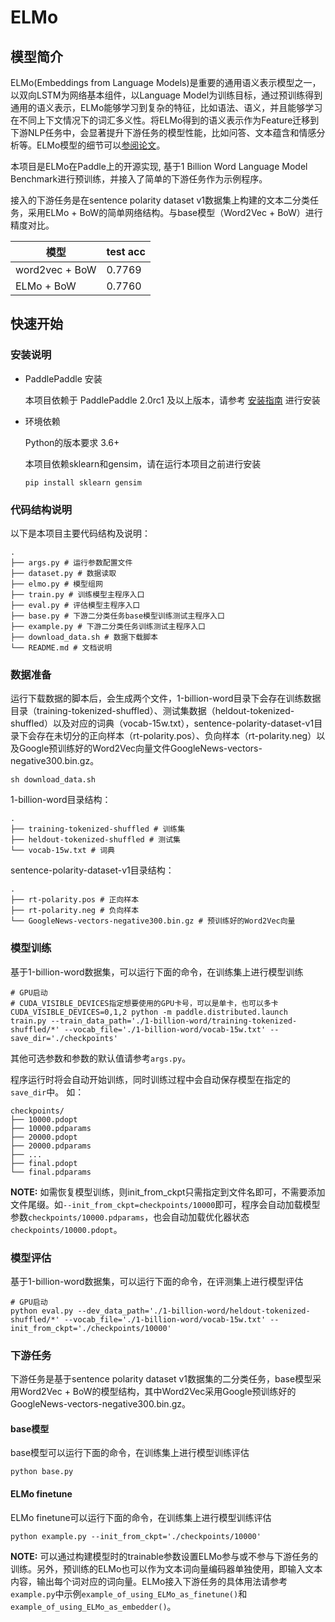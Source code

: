 # ELMo

## 模型简介
ELMo(Embeddings from Language Models)是重要的通用语义表示模型之一，以双向LSTM为网络基本组件，以Language Model为训练目标，通过预训练得到通用的语义表示，ELMo能够学习到复杂的特征，比如语法、语义，并且能够学习在不同上下文情况下的词汇多义性。将ELMo得到的语义表示作为Feature迁移到下游NLP任务中，会显著提升下游任务的模型性能，比如问答、文本蕴含和情感分析等。ELMo模型的细节可以[参阅论文](https://arxiv.org/abs/1802.05365)。

本项目是ELMo在Paddle上的开源实现, 基于1 Billion Word Language Model Benchmark进行预训练，并接入了简单的下游任务作为示例程序。

接入的下游任务是在sentence polarity dataset v1数据集上构建的文本二分类任务，采用ELMo + BoW的简单网络结构。与base模型（Word2Vec + BoW）进行精度对比。

| 模型  | test acc |
| ---- | -------- |
| word2vec + BoW  | 0.7769   |
| ELMo + BoW  | 0.7760   |

## 快速开始

### 安装说明

* PaddlePaddle 安装

   本项目依赖于 PaddlePaddle 2.0rc1 及以上版本，请参考 [安装指南](http://www.paddlepaddle.org/#quick-start) 进行安装

* 环境依赖

   Python的版本要求 3.6+

   本项目依赖sklearn和gensim，请在运行本项目之前进行安装

   ```shell
   pip install sklearn gensim
   ```

### 代码结构说明

以下是本项目主要代码结构及说明：

```text
.
├── args.py # 运行参数配置文件
├── dataset.py # 数据读取
├── elmo.py # 模型组网
├── train.py # 训练模型主程序入口
├── eval.py # 评估模型主程序入口
├── base.py # 下游二分类任务base模型训练测试主程序入口
├── example.py # 下游二分类任务训练测试主程序入口
├── download_data.sh # 数据下载脚本
└── README.md # 文档说明
```

### 数据准备

运行下载数据的脚本后，会生成两个文件，1-billion-word目录下会存在训练数据目录（training-tokenized-shuffled）、测试集数据（heldout-tokenized-shuffled）以及对应的词典（vocab-15w.txt），sentence-polarity-dataset-v1目录下会存在未切分的正向样本（rt-polarity.pos）、负向样本（rt-polarity.neg）以及Google预训练好的Word2Vec向量文件GoogleNews-vectors-negative300.bin.gz。

```shell
sh download_data.sh
```

1-billion-word目录结构：

```text
.
├── training-tokenized-shuffled # 训练集
├── heldout-tokenized-shuffled # 测试集
└── vocab-15w.txt # 词典
```

sentence-polarity-dataset-v1目录结构：

```text
.
├── rt-polarity.pos # 正向样本
├── rt-polarity.neg # 负向样本
└── GoogleNews-vectors-negative300.bin.gz # 预训练好的Word2Vec向量
```

### 模型训练

基于1-billion-word数据集，可以运行下面的命令，在训练集上进行模型训练
```shell
# GPU启动
# CUDA_VISIBLE_DEVICES指定想要使用的GPU卡号，可以是单卡，也可以多卡
CUDA_VISIBLE_DEVICES=0,1,2 python -m paddle.distributed.launch train.py --train_data_path='./1-billion-word/training-tokenized-shuffled/*' --vocab_file='./1-billion-word/vocab-15w.txt' --save_dir='./checkpoints'
```

其他可选参数和参数的默认值请参考`args.py`。

程序运行时将会自动开始训练，同时训练过程中会自动保存模型在指定的`save_dir`中。
如：
```text
checkpoints/
├── 10000.pdopt
├── 10000.pdparams
├── 20000.pdopt
├── 20000.pdparams
├── ...
├── final.pdopt
└── final.pdparams
```

**NOTE:** 如需恢复模型训练，则init_from_ckpt只需指定到文件名即可，不需要添加文件尾缀。如`--init_from_ckpt=checkpoints/10000`即可，程序会自动加载模型参数`checkpoints/10000.pdparams`，也会自动加载优化器状态`checkpoints/10000.pdopt`。

### 模型评估

基于1-billion-word数据集，可以运行下面的命令，在评测集上进行模型评估
```shell
# GPU启动
python eval.py --dev_data_path='./1-billion-word/heldout-tokenized-shuffled/*' --vocab_file='./1-billion-word/vocab-15w.txt' --init_from_ckpt='./checkpoints/10000'
```

### 下游任务

下游任务是基于sentence polarity dataset v1数据集的二分类任务，base模型采用Word2Vec + BoW的模型结构，其中Word2Vec采用Google预训练好的GoogleNews-vectors-negative300.bin.gz。

#### base模型

base模型可以运行下面的命令，在训练集上进行模型训练评估
```shell
python base.py
```

#### ELMo finetune

ELMo finetune可以运行下面的命令，在训练集上进行模型训练评估
```shell
python example.py --init_from_ckpt='./checkpoints/10000'
```

**NOTE:** 可以通过构建模型时的trainable参数设置ELMo参与或不参与下游任务的训练。另外，预训练的ELMo也可以作为文本词向量编码器单独使用，即输入文本内容，输出每个词对应的词向量。ELMo接入下游任务的具体用法请参考`example.py`中示例`example_of_using_ELMo_as_finetune()`和`example_of_using_ELMo_as_embedder()`。
